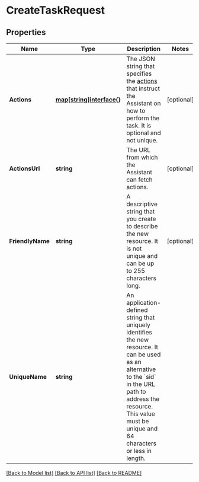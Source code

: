 # CreateTaskRequest

## Properties

Name | Type | Description | Notes
------------ | ------------- | ------------- | -------------
**Actions** | [**map[string]interface{}**](.md) | The JSON string that specifies the [actions](https://www.twilio.com/docs/autopilot/actions) that instruct the Assistant on how to perform the task. It is optional and not unique. | [optional] 
**ActionsUrl** | **string** | The URL from which the Assistant can fetch actions. | [optional] 
**FriendlyName** | **string** | A descriptive string that you create to describe the new resource. It is not unique and can be up to 255 characters long. | [optional] 
**UniqueName** | **string** | An application-defined string that uniquely identifies the new resource. It can be used as an alternative to the &#x60;sid&#x60; in the URL path to address the resource. This value must be unique and 64 characters or less in length. | 

[[Back to Model list]](../README.md#documentation-for-models) [[Back to API list]](../README.md#documentation-for-api-endpoints) [[Back to README]](../README.md)


